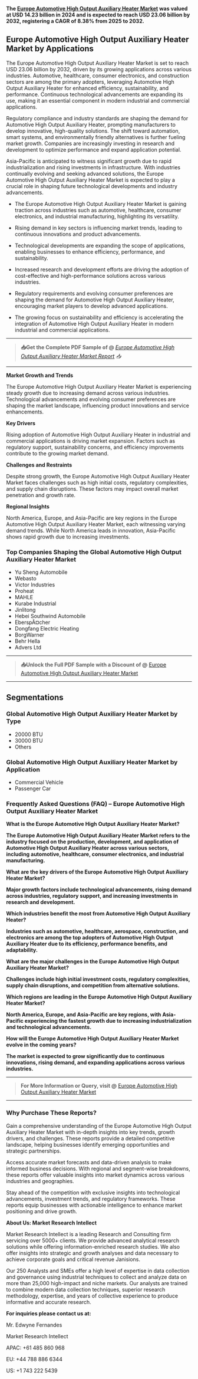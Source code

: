 <p><strong>The <a href="https://www.marketresearchintellect.com/download-sample/?rid=1032684&amp;utm_source=Pulse-April-Europe&amp;utm_medium=852">Europe Automotive High Output Auxiliary Heater Market</a> was valued at USD 14.23 billion in 2024 and is expected to reach USD 23.06 billion by 2032, registering a CAGR of 8.38% from 2025 to 2032.</strong></p><h2>Europe Automotive High Output Auxiliary Heater Market by Applications&nbsp;</h2><p><p>The Europe Automotive High Output Auxiliary Heater Market is set to reach USD 23.06 billion by 2032, driven by its growing applications across various industries. Automotive, healthcare, consumer electronics, and construction sectors are among the primary adopters, leveraging Automotive High Output Auxiliary Heater for enhanced efficiency, sustainability, and performance. Continuous technological advancements are expanding its use, making it an essential component in modern industrial and commercial applications.</p><p>Regulatory compliance and industry standards are shaping the demand for Automotive High Output Auxiliary Heater, prompting manufacturers to develop innovative, high-quality solutions. The shift toward automation, smart systems, and environmentally friendly alternatives is further fueling market growth. Companies are increasingly investing in research and development to optimize performance and expand application potential.</p><p>Asia-Pacific is anticipated to witness significant growth due to rapid industrialization and rising investments in infrastructure. With industries continually evolving and seeking advanced solutions, the Europe Automotive High Output Auxiliary Heater Market is expected to play a crucial role in shaping future technological developments and industry advancements.</p></p><ul><li><p>The Europe Automotive High Output Auxiliary Heater Market is gaining traction across industries such as automotive, healthcare, consumer electronics, and industrial manufacturing, highlighting its versatility.</p></li><li><p>Rising demand in key sectors is influencing market trends, leading to continuous innovations and product advancements.</p></li><li><p>Technological developments are expanding the scope of applications, enabling businesses to enhance efficiency, performance, and sustainability.</p></li><li><p>Increased research and development efforts are driving the adoption of cost-effective and high-performance solutions across various industries.</p></li><li><p>Regulatory requirements and evolving consumer preferences are shaping the demand for Automotive High Output Auxiliary Heater, encouraging market players to develop advanced applications.</p></li><li><p>The growing focus on sustainability and efficiency is accelerating the integration of Automotive High Output Auxiliary Heater in modern industrial and commercial applications.</p></li></ul><hr /><blockquote><p><strong><span class="font-[700]">📥Get the Complete PDF Sample of @ </span></strong><em><span class="font-[700]"><a href="https://www.marketresearchintellect.com/download-sample/?rid=1032684&amp;utm_source=Pulse-April-Europe&amp;utm_medium=852" target="_blank" data-tracking-control-name="article-ssr-frontend-pulse_little-text-block" data-tracking-will-navigate="" data-test-link="">Europe Automotive High Output Auxiliary Heater Market Report</a>&nbsp;📥</span></em></p></blockquote><hr /><p class="" data-start="77" data-end="360"><strong data-start="77" data-end="105">Market Growth and Trends</strong></p><p class="" data-start="77" data-end="360">The Europe Automotive High Output Auxiliary Heater Market is experiencing steady growth due to increasing demand across various industries. Technological advancements and evolving consumer preferences are shaping the market landscape, influencing product innovations and service enhancements.</p><p class="" data-start="362" data-end="606"><strong data-start="362" data-end="377">Key Drivers</strong></p><p class="" data-start="362" data-end="606">Rising adoption of Automotive High Output Auxiliary Heater in industrial and commercial applications is driving market expansion. Factors such as regulatory support, sustainability concerns, and efficiency improvements contribute to the growing market demand.</p><p class="" data-start="608" data-end="849"><strong data-start="608" data-end="637">Challenges and Restraints</strong></p><p class="" data-start="608" data-end="849">Despite strong growth, the Europe Automotive High Output Auxiliary Heater Market faces challenges such as high initial costs, regulatory complexities, and supply chain disruptions. These factors may impact overall market penetration and growth rate.</p><p class="" data-start="851" data-end="1095"><strong data-start="851" data-end="872">Regional Insights</strong></p><p class="" data-start="851" data-end="1095">North America, Europe, and Asia-Pacific are key regions in the Europe Automotive High Output Auxiliary Heater Market, each witnessing varying demand trends. While North America leads in innovation, Asia-Pacific shows rapid growth due to increasing investments.</p><p><h3>Top Companies Shaping the Global Automotive High Output Auxiliary Heater Market </h3><ul><li>Yu Sheng Automobile</li><li>Webasto</li><li>Victor Industries</li><li>Proheat</li><li>MAHLE</li><li>Kurabe Industrial</li><li>Jinlitong</li><li>Hebei Southwind Automobile</li><li>EberspÃ¤cher</li><li>Dongfang Electric Heating</li><li>BorgWarner</li><li>Behr Hella</li><li>Advers Ltd</li></ul></p><hr /><blockquote><p><strong>📥Unlock the Full PDF Sample with a Discount of @</strong> <a href="https://www.marketresearchintellect.com/ask-for-discount/?rid=1032684&amp;utm_source=Pulse-April-Europe&amp;utm_medium=852">Europe Automotive High Output Auxiliary Heater Market</a></p></blockquote><hr /><p><h2>Segmentations</h2><h3>Global Automotive High Output Auxiliary Heater Market by Type</h3><ul><li>20000 BTU</li><li>30000 BTU</li><li>Others</li></ul><h3>Global Automotive High Output Auxiliary Heater Market by Application</h3><ul><li>Commercial Vehicle</li><li>Passenger Car</li></ul></p><h3><strong>Frequently Asked Questions (FAQ) &ndash; Europe Automotive High Output Auxiliary Heater Market</strong></h3><p><strong>What is the Europe Automotive High Output Auxiliary Heater Market?</strong></p><p><strong>The Europe Automotive High Output Auxiliary Heater Market refers to the industry focused on the production, development, and application of Automotive High Output Auxiliary Heater across various sectors, including automotive, healthcare, consumer electronics, and industrial manufacturing.</strong></p><p><strong>What are the key drivers of the Europe Automotive High Output Auxiliary Heater Market?</strong></p><p><strong>Major growth factors include technological advancements, rising demand across industries, regulatory support, and increasing investments in research and development.</strong></p><p><strong>Which industries benefit the most from Automotive High Output Auxiliary Heater?</strong></p><p><strong>Industries such as automotive, healthcare, aerospace, construction, and electronics are among the top adopters of Automotive High Output Auxiliary Heater due to its efficiency, performance benefits, and adaptability.</strong></p><p><strong>What are the major challenges in the Europe Automotive High Output Auxiliary Heater Market?</strong></p><p><strong>Challenges include high initial investment costs, regulatory complexities, supply chain disruptions, and competition from alternative solutions.</strong></p><p><strong>Which regions are leading in the Europe Automotive High Output Auxiliary Heater Market?</strong></p><p><strong>North America, Europe, and Asia-Pacific are key regions, with Asia-Pacific experiencing the fastest growth due to increasing industrialization and technological advancements.</strong></p><p><strong>How will the Europe Automotive High Output Auxiliary Heater Market evolve in the coming years?</strong></p><p><strong>The market is expected to grow significantly due to continuous innovations, rising demand, and expanding applications across various industries.</strong></p><hr /><blockquote><p><span class="font-[700]"><strong>For More Information or Query, visit&nbsp;@</strong>&nbsp;</span><span class="font-[700]"><a href="https://www.marketresearchintellect.com/product/automotive-high-output-auxiliary-heater-market/?utm_source=Linkedin&utm_medium=852" target="_blank" data-tracking-control-name="article-ssr-frontend-pulse_little-text-block" data-tracking-will-navigate="" data-test-link="">Europe Automotive High Output Auxiliary Heater Market</a></span></p></blockquote><hr /><h3><strong data-start="0" data-end="31">Why Purchase These Reports?</strong></h3><p class="" data-start="35" data-end="297">Gain a comprehensive understanding of the Europe Automotive High Output Auxiliary Heater Market with in-depth insights into key trends, growth drivers, and challenges. These reports provide a detailed competitive landscape, helping businesses identify emerging opportunities and strategic partnerships.</p><p class="" data-start="299" data-end="540">Access accurate market forecasts and data-driven analysis to make informed business decisions. With regional and segment-wise breakdowns, these reports offer valuable insights into market dynamics across various industries and geographies.</p><p class="" data-start="542" data-end="784">Stay ahead of the competition with exclusive insights into technological advancements, investment trends, and regulatory frameworks. These reports equip businesses with actionable intelligence to enhance market positioning and drive growth.</p><p><strong><span class="font-[700]">About Us: Market Research Intellect</span></strong></p><p><span class="">Market Research Intellect is a leading Research and Consulting firm servicing over 5000+ clients. We provide advanced analytical research solutions while offering information-enriched research studies.&nbsp;</span>We also offer insights into strategic and growth analyses and data necessary to achieve corporate goals and critical revenue Janisions.</p><p><span class="">Our 250 Analysts and SMEs offer a high level of expertise in data collection and governance using industrial techniques to collect and analyze data on more than 25,000 high-impact and niche markets. Our analysts are trained to combine modern data collection techniques, superior research methodology, expertise, and years of collective experience to produce informative and accurate research.</span></p><p><strong>For inquiries please contact us at:</strong></p><p>Mr. Edwyne Fernandes</p><p>Market Research Intellect</p><p>APAC: +61 485 860 968</p><p>EU: +44 788 886 6344</p><p>US: +1 743 222 5439</p>